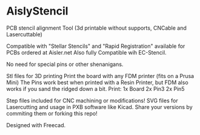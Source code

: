 # AislyStencil
PCB stencil alignment Tool  (3d printable without supports, CNCable and Lasercuttable) 


Compatible with "Stellar Stencils" and "Rapid Registration" available for PCBs ordered at Aisler.net
Also fully Compatible wih EC-Stencil.

No need for special pins or other shenanigans.

Stl files for 3D printing
Print the board with any FDM printer (fits on a Prusa Mini)
The Pins work best when printed with a Resin Printer, but FDM also works if you sand the ridged down a bit.
Print:
1x Board
2x Pin3
2x Pin5

Step files included for CNC machining or modifications!
SVG files for Lasercutting and usage in PXB software like Kicad.
Share your versions by commiting them or forking this repo!

Designed with Freecad.
